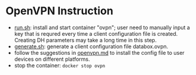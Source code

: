 # OpenVPN Instruction

- [run.sh](/ovpn/run.sh): install and start container "ovpn"; user need to manually input a key that is requred every time a client configuration file is created. Creating DH parameters may take a long time in this step. 
- [generate.sh](/ovpn/generate.sh): generate a client configuration file databox.ovpn.
- follow the suggestions in [openvpn.md](/ovpn/openvpn.md) to install the config file to user devices on different platforms.
- stop the container: `docker stop ovpn`
